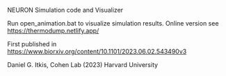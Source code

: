NEURON Simulation code and Visualizer 

Run open_animation.bat to visualize simulation results. 
Online version see https://thermodump.netlify.app/

First published in https://www.biorxiv.org/content/10.1101/2023.06.02.543490v3

Daniel G. Itkis, Cohen Lab (2023)
Harvard University
